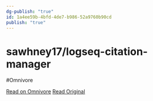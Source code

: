 ```yaml
---
dg-publish: "true"
id: 1a4ee59b-4bfd-4de7-b986-52a9760b90cd
publish: "true"
---
```


# sawhney17/logseq-citation-manager
#Omnivore

[Read on Omnivore](https://omnivore.app/me/sawhney-17-logseq-citation-manager-1909257c7ed)
[Read Original](https://github.com/sawhney17/logseq-citation-manager)